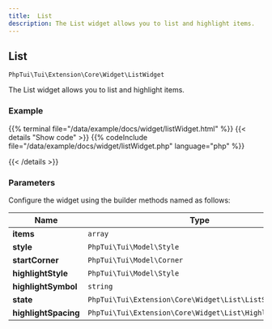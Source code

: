 ```yaml
---
title:  List 
description: The List widget allows you to list and highlight items.
---
```

##  List 

`PhpTui\Tui\Extension\Core\Widget\ListWidget`

The List widget allows you to list and highlight items.
### Example

{{% terminal file="/data/example/docs/widget/listWidget.html" %}}
{{< details "Show code"  >}}
{{% codeInclude file="/data/example/docs/widget/listWidget.php" language="php" %}}

{{< /details >}}
### Parameters

Configure the widget using the builder methods named as follows:

| Name | Type | Description |
| --- | --- | --- |
| **items** | `array` |  |
| **style** | `PhpTui\Tui\Model\Style` |  |
| **startCorner** | `PhpTui\Tui\Model\Corner` |  |
| **highlightStyle** | `PhpTui\Tui\Model\Style` |  |
| **highlightSymbol** | `string` |  |
| **state** | `PhpTui\Tui\Extension\Core\Widget\List\ListState` |  |
| **highlightSpacing** | `PhpTui\Tui\Extension\Core\Widget\List\HighlightSpacing` |  |